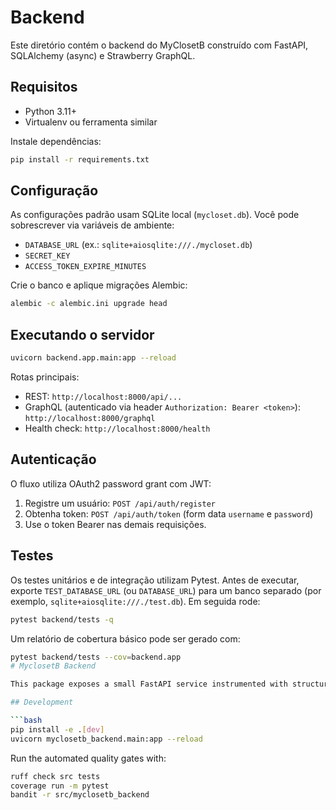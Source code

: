 # Backend

Este diretório contém o backend do MyClosetB construído com FastAPI, SQLAlchemy (async) e Strawberry GraphQL.

## Requisitos

- Python 3.11+
- Virtualenv ou ferramenta similar

Instale dependências:

```bash
pip install -r requirements.txt
```

## Configuração

As configurações padrão usam SQLite local (`mycloset.db`). Você pode sobrescrever via variáveis de ambiente:

- `DATABASE_URL` (ex.: `sqlite+aiosqlite:///./mycloset.db`)
- `SECRET_KEY`
- `ACCESS_TOKEN_EXPIRE_MINUTES`

Crie o banco e aplique migrações Alembic:

```bash
alembic -c alembic.ini upgrade head
```

## Executando o servidor

```bash
uvicorn backend.app.main:app --reload
```

Rotas principais:

- REST: `http://localhost:8000/api/...`
- GraphQL (autenticado via header `Authorization: Bearer <token>`): `http://localhost:8000/graphql`
- Health check: `http://localhost:8000/health`

## Autenticação

O fluxo utiliza OAuth2 password grant com JWT:

1. Registre um usuário: `POST /api/auth/register`
2. Obtenha token: `POST /api/auth/token` (form data `username` e `password`)
3. Use o token Bearer nas demais requisições.

## Testes

Os testes unitários e de integração utilizam Pytest. Antes de executar, exporte `TEST_DATABASE_URL` (ou `DATABASE_URL`) para um banco separado (por exemplo, `sqlite+aiosqlite:///./test.db`). Em seguida rode:

```bash
pytest backend/tests -q
```

Um relatório de cobertura básico pode ser gerado com:

```bash
pytest backend/tests --cov=backend.app
# MyclosetB Backend

This package exposes a small FastAPI service instrumented with structured logging, Sentry error tracking, and Prometheus metrics. It is packaged as an installable Python distribution so that CI can build wheels and reuse the resulting artifacts when deploying.

## Development

```bash
pip install -e .[dev]
uvicorn myclosetb_backend.main:app --reload
```

Run the automated quality gates with:

```bash
ruff check src tests
coverage run -m pytest
bandit -r src/myclosetb_backend
```
